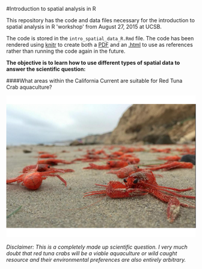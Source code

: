 #Introduction to spatial analysis in R

This repository has the code and data files necessary for the introduction to spatial analysis in R 'workshop' from August 27, 2015 at UCSB.

The code is stored in the `intro_spatial_data_R.Rmd` file. The code has been rendered using [knitr](http://yihui.name/knitr/) to create both a [PDF](https://github.com/jafflerbach/spatial-analysis-R/blob/master/intro_spatial_data_R.pdf) and an [.html](http://htmlpreview.github.io/?https://cdn.rawgit.com/jafflerbach/spatial-analysis-R/master/intro_spatial_data_R.html) to use as references rather than running the code again in the future.

**The objective is to learn how to use different types of spatial data to answer the scientific question:**

####What areas within the California Current are suitable for Red Tuna Crab aquaculture?


![](./images/crab.png)

*Disclaimer: This is a completely made up scientific question. I very much doubt that red tuna crabs will be a viable aquaculture or wild caught resource and their environmental preferences are also entirely arbitrary.*